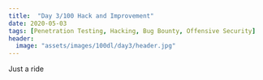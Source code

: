 ```yaml
---
title:  "Day 3/100 Hack and Improvement"
date: 2020-05-03
tags: [Penetration Testing, Hacking, Bug Bounty, Offensive Security]
header: 
  image: "assets/images/100dl/day3/header.jpg"
---
```

Just a ride
